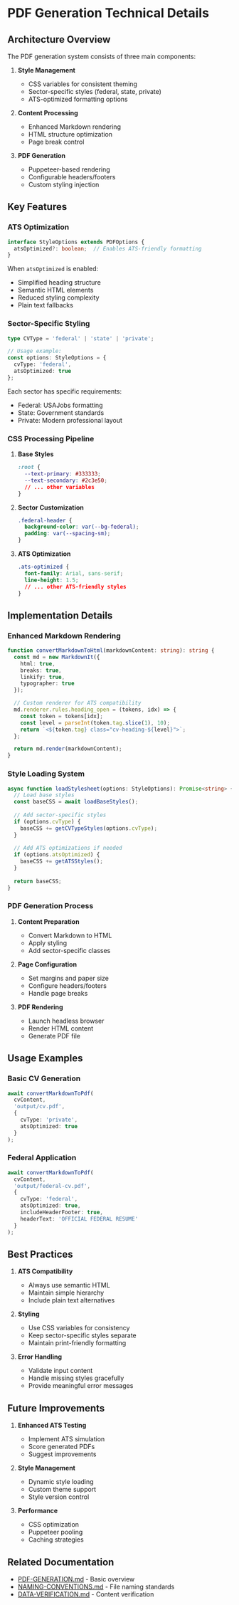 # PDF Generation Technical Details

## Architecture Overview

The PDF generation system consists of three main components:

1. **Style Management**
   - CSS variables for consistent theming
   - Sector-specific styles (federal, state, private)
   - ATS-optimized formatting options

2. **Content Processing**
   - Enhanced Markdown rendering
   - HTML structure optimization
   - Page break control

3. **PDF Generation**
   - Puppeteer-based rendering
   - Configurable headers/footers
   - Custom styling injection

## Key Features

### ATS Optimization

```typescript
interface StyleOptions extends PDFOptions {
  atsOptimized?: boolean;  // Enables ATS-friendly formatting
}
```

When `atsOptimized` is enabled:
- Simplified heading structure
- Semantic HTML elements
- Reduced styling complexity
- Plain text fallbacks

### Sector-Specific Styling

```typescript
type CVType = 'federal' | 'state' | 'private';

// Usage example:
const options: StyleOptions = {
  cvType: 'federal',
  atsOptimized: true
};
```

Each sector has specific requirements:
- Federal: USAJobs formatting
- State: Government standards
- Private: Modern professional layout

### CSS Processing Pipeline

1. **Base Styles**
   ```css
   :root {
     --text-primary: #333333;
     --text-secondary: #2c3e50;
     // ... other variables
   }
   ```

2. **Sector Customization**
   ```css
   .federal-header {
     background-color: var(--bg-federal);
     padding: var(--spacing-sm);
   }
   ```

3. **ATS Optimization**
   ```css
   .ats-optimized {
     font-family: Arial, sans-serif;
     line-height: 1.5;
     // ... other ATS-friendly styles
   }
   ```

## Implementation Details

### Enhanced Markdown Rendering

```typescript
function convertMarkdownToHtml(markdownContent: string): string {
  const md = new MarkdownIt({
    html: true,
    breaks: true,
    linkify: true,
    typographer: true
  });

  // Custom renderer for ATS compatibility
  md.renderer.rules.heading_open = (tokens, idx) => {
    const token = tokens[idx];
    const level = parseInt(token.tag.slice(1), 10);
    return `<${token.tag} class="cv-heading-${level}">`;
  };

  return md.render(markdownContent);
}
```

### Style Loading System

```typescript
async function loadStylesheet(options: StyleOptions): Promise<string> {
  // Load base styles
  const baseCSS = await loadBaseStyles();
  
  // Add sector-specific styles
  if (options.cvType) {
    baseCSS += getCVTypeStyles(options.cvType);
  }
  
  // Add ATS optimizations if needed
  if (options.atsOptimized) {
    baseCSS += getATSStyles();
  }
  
  return baseCSS;
}
```

### PDF Generation Process

1. **Content Preparation**
   - Convert Markdown to HTML
   - Apply styling
   - Add sector-specific classes

2. **Page Configuration**
   - Set margins and paper size
   - Configure headers/footers
   - Handle page breaks

3. **PDF Rendering**
   - Launch headless browser
   - Render HTML content
   - Generate PDF file

## Usage Examples

### Basic CV Generation
```typescript
await convertMarkdownToPdf(
  cvContent,
  'output/cv.pdf',
  {
    cvType: 'private',
    atsOptimized: true
  }
);
```

### Federal Application
```typescript
await convertMarkdownToPdf(
  cvContent,
  'output/federal-cv.pdf',
  {
    cvType: 'federal',
    atsOptimized: true,
    includeHeaderFooter: true,
    headerText: 'OFFICIAL FEDERAL RESUME'
  }
);
```

## Best Practices

1. **ATS Compatibility**
   - Always use semantic HTML
   - Maintain simple hierarchy
   - Include plain text alternatives

2. **Styling**
   - Use CSS variables for consistency
   - Keep sector-specific styles separate
   - Maintain print-friendly formatting

3. **Error Handling**
   - Validate input content
   - Handle missing styles gracefully
   - Provide meaningful error messages

## Future Improvements

1. **Enhanced ATS Testing**
   - Implement ATS simulation
   - Score generated PDFs
   - Suggest improvements

2. **Style Management**
   - Dynamic style loading
   - Custom theme support
   - Style version control

3. **Performance**
   - CSS optimization
   - Puppeteer pooling
   - Caching strategies

## Related Documentation

- [PDF-GENERATION.md](./PDF-GENERATION.md) - Basic overview
- [NAMING-CONVENTIONS.md](./NAMING-CONVENTIONS.md) - File naming standards
- [DATA-VERIFICATION.md](./DATA-VERIFICATION.md) - Content verification
